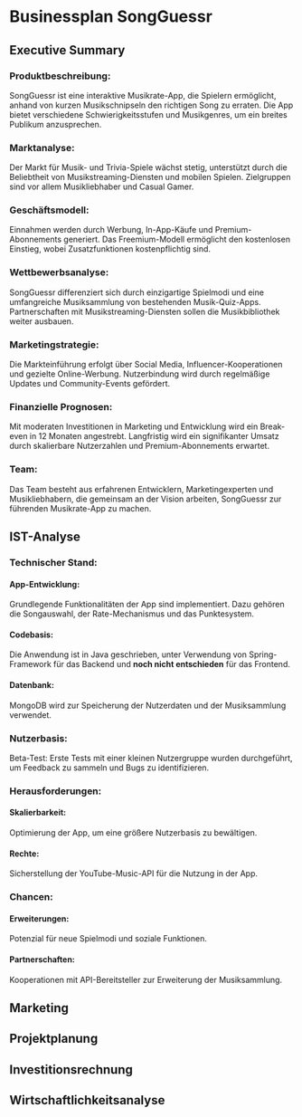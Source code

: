# Businessplan SongGuessr

## Executive Summary

### Produktbeschreibung:
SongGuessr ist eine interaktive Musikrate-App, die Spielern ermöglicht, anhand von kurzen Musikschnipseln den richtigen Song zu erraten. Die App bietet verschiedene Schwierigkeitsstufen und Musikgenres, um ein breites Publikum anzusprechen.

### Marktanalyse:
Der Markt für Musik- und Trivia-Spiele wächst stetig, unterstützt durch die Beliebtheit von Musikstreaming-Diensten und mobilen Spielen. Zielgruppen sind vor allem Musikliebhaber und Casual Gamer.

### Geschäftsmodell:
Einnahmen werden durch Werbung, In-App-Käufe und Premium-Abonnements generiert. Das Freemium-Modell ermöglicht den kostenlosen Einstieg, wobei Zusatzfunktionen kostenpflichtig sind.

### Wettbewerbsanalyse:
SongGuessr differenziert sich durch einzigartige Spielmodi und eine umfangreiche Musiksammlung von bestehenden Musik-Quiz-Apps. Partnerschaften mit Musikstreaming-Diensten sollen die Musikbibliothek weiter ausbauen.

### Marketingstrategie:
Die Markteinführung erfolgt über Social Media, Influencer-Kooperationen und gezielte Online-Werbung. Nutzerbindung wird durch regelmäßige Updates und Community-Events gefördert.

### Finanzielle Prognosen:
Mit moderaten Investitionen in Marketing und Entwicklung wird ein Break-even in 12 Monaten angestrebt. Langfristig wird ein signifikanter Umsatz durch skalierbare Nutzerzahlen und Premium-Abonnements erwartet.

### Team:
Das Team besteht aus erfahrenen Entwicklern, Marketingexperten und Musikliebhabern, die gemeinsam an der Vision arbeiten, SongGuessr zur führenden Musikrate-App zu machen.

## IST-Analyse

### Technischer Stand:

#### App-Entwicklung:
Grundlegende Funktionalitäten der App sind implementiert. Dazu gehören die Songauswahl, der Rate-Mechanismus und das Punktesystem.
#### Codebasis:
Die Anwendung ist in Java geschrieben, unter Verwendung von Spring-Framework für das Backend und **noch nicht entschieden** für das Frontend.
#### Datenbank:
MongoDB wird zur Speicherung der Nutzerdaten und der Musiksammlung verwendet.

### Nutzerbasis:

Beta-Test: Erste Tests mit einer kleinen Nutzergruppe wurden durchgeführt, um Feedback zu sammeln und Bugs zu identifizieren.

### Herausforderungen:

#### Skalierbarkeit: 
Optimierung der App, um eine größere Nutzerbasis zu bewältigen.
#### Rechte: 
Sicherstellung der YouTube-Music-API für die Nutzung in der App.

### Chancen:

#### Erweiterungen:
Potenzial für neue Spielmodi und soziale Funktionen.
#### Partnerschaften:
Kooperationen mit API-Bereitsteller zur Erweiterung der Musiksammlung.

## Marketing

## Projektplanung

## Investitionsrechnung

## Wirtschaftlichkeitsanalyse